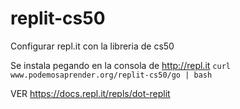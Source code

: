 # replit-cs50
Configurar repl.it con la libreria de cs50

Se instala pegando en la consola de http://repl.it
`curl www.podemosaprender.org/replit-cs50/go | bash`

VER https://docs.repl.it/repls/dot-replit
